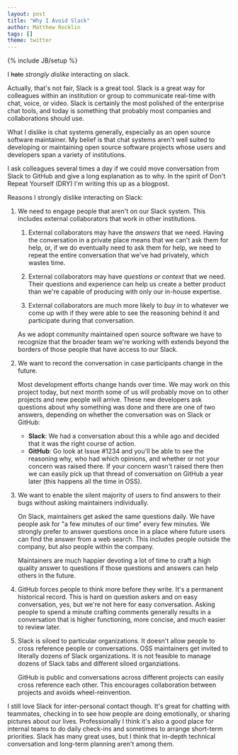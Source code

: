```yaml
---
layout: post
title: "Why I Avoid Slack"
author: Matthew Rocklin
tags: []
theme: twitter
---
```

{% include JB/setup %}


I ~~hate~~  *strongly dislike* interacting on slack.

Actually, that's not fair, Slack is a great tool.  Slack is a great way for
colleagues within an institution or group to communicate real-time with chat,
voice, or video.  Slack is certainly the most polished of the enterprise chat
tools, and today is something that probably most companies and collaborations
should use.

What I dislike is chat systems generally, especially as an open source software
maintainer.  My belief is that chat systems aren't well suited to developing or
maintaining open source software projects whose users and developers span a
variety of institutions.

I ask colleagues several times a day if we could move conversation from Slack
to GitHub and give a long explanation as to why.  In the spirit of Don't Repeat
Yourself (DRY) I'm writing this up as a blogpost.

Reasons I strongly dislike interacting on Slack:

1.  We need to engage people that aren't on our Slack system.
    This includes external collaborators that work in other institutions.

    1.  External collaborators may have the *answers* that we need.  Having the
        conversation in a private place means that we can't ask them for help,
        or, if we do eventually need to ask them for help, we need to repeat
        the entire conversation that we've had privately, which wastes time.

    2.  External collaborators may have *questions or context* that we need.
        Their questions and experience can help us create a better product than
        we're capable of producing with only our in-house expertise.

    3.  External collaborators are much more likely to *buy in* to whatever we
        come up with if they were able to see the reasoning behind it and
        participate during that conversation.

    As we adopt community maintained open source software we have to recognize
    that the broader team we're working with extends beyond the borders of
    those people that have access to our Slack.

2.  We want to record the conversation in case participants change in the
    future.

    Most development efforts change hands over time.  We may work on this
    project today, but next month some of us will probably move on to other
    projects and new people will arrive.  These new developers ask questions
    about why something was done and there are one of two answers, depending on
    whether the conversation was on Slack or GitHub:

    -  **Slack**: We had a conversation about this a while ago and decided
        that it was the right course of action.
    -  **GitHub**: Go look at Issue #1234 and you'll be able to see the
       reasoning why, who had which opinions, and whether or not your concern
       was raised there.  If your concern wasn't raised there then we can
       easily pick up that thread of conversation on GitHub a year later
       (this happens all the time in OSS).

3.  We want to enable the silent majority of users to find answers to their
    bugs without asking maintainers individually.

    On Slack, maintainers get asked the same questions daily.  We have people
    ask for "a few minutes of our time" every few minutes.  We strongly prefer
    to answer questions once in a place where future users can find the answer
    from a web search.  This includes people outside the company, but also
    people within the company.

    Maintainers are much happier devoting a lot of time to craft a high quality
    answer to questions if those questions and answers can help others in the
    future.

4.  GitHub forces people to think more before they write.  It's a permanent
    historical record.  This is hard on question askers and on easy
    conversation, yes, but we're not here for easy conversation.  Asking people
    to spend a minute crafting comments generally results in a conversation
    that is higher functioning, more concise, and much easier to review later.

5.  Slack is siloed to particular organizations.  It doesn't allow people to
    cross reference people or conversations.  OSS maintainers get invited to
    literally dozens of Slack organizations.  It is not feasible to manage
    dozens of Slack tabs and different siloed organziations.

    GitHub is public and conversations across different projects can easily
    cross reference each other.  This encourages collaboration between projects
    and avoids wheel-reinvention.


I still love Slack for inter-personal contact though.  It's great for chatting
with teammates, checking in to see how people are doing emotionally, or sharing
pictures about our lives.  Professionally I think it's also a good place for
internal teams to do daily check-ins and sometimes to arrange short-term
priorities.  Slack has many great uses, but I think that in-depth technical
conversation and long-term planning aren't among them.
